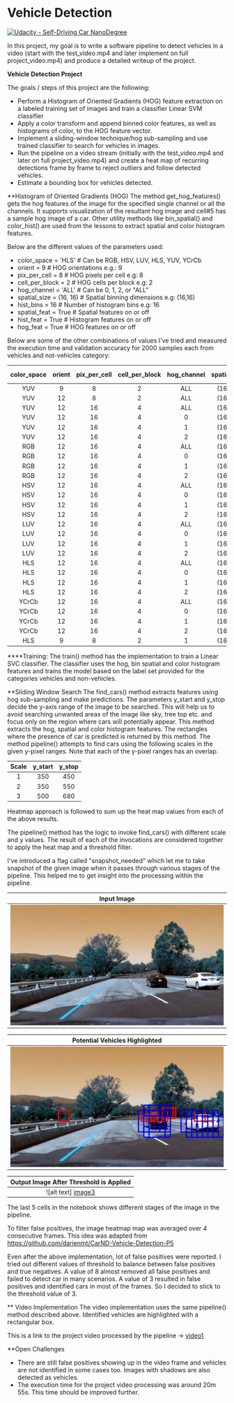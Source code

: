 # Vehicle Detection
[![Udacity - Self-Driving Car NanoDegree](https://s3.amazonaws.com/udacity-sdc/github/shield-carnd.svg)](http://www.udacity.com/drive)


In this project, my goal is to write a software pipeline to detect vehicles in a video (start with the test_video.mp4 and later implement on full project_video.mp4) and produce a detailed writeup of the project. 

**Vehicle Detection Project**

The goals / steps of this project are the following:

* Perform a Histogram of Oriented Gradients (HOG) feature extraction on a labeled training set of images and train a classifier Linear SVM classifier
* Apply a color transform and append binned color features, as well as histograms of color, to the HOG feature vector. 
* Implement a sliding-window technique/hog sub-sampling and use trained classifier to search for vehicles in images.
* Run the pipeline on a video stream (initially with the test_video.mp4 and later on full project_video.mp4) and create a heat map of recurring detections frame by frame to reject outliers and follow detected vehicles.
* Estimate a bounding box for vehicles detected.

[//]: # (Image References)
[image1]: ./output_images/input_image890.jpg
[image2]: ./output_images/output_image_with_boxes_image890.jpg
[image3]: ./output_images/output_image890.jpg
[image4]: ./output_images/output_image890.jpg

[video1]: ./vehicles_tracked_on_project_video.mp4	

**Histogram of Oriented Gradients (HOG)
The method get_hog_features() gets the hog features of the image for the specified single channel or all the channels. It supports visualization of the resultant hog image and cell#5 has a sample hog image of a car. Other utility methods like bin_spatial() and color_hist() are used from the lessons to extract spatial and color histogram features.

Below are the different values of the parameters used:
* color_space = 'HLS' # Can be RGB, HSV, LUV, HLS, YUV, YCrCb
* orient = 9  # HOG orientations  e.g.: 9
* pix_per_cell = 8 # HOG pixels per cell e.g: 8
* cell_per_block = 2 # HOG cells per block e.g: 2
* hog_channel = 'ALL' # Can be 0, 1, 2, or "ALL"
* spatial_size = (16, 16) # Spatial binning dimensions e.g: (16,16)
* hist_bins = 16    # Number of histogram bins e.g: 16
* spatial_feat = True # Spatial features on or off
* hist_feat = True # Histogram features on or off
* hog_feat = True # HOG features on or off


Below are some of the other combinations of values I've tried and measured the execution time and validation accuracy for 2000 samples each from vehicles and not-vehicles category:

color_space | orient | pix_per_cell | cell_per_block | hog_channel | spatial_size | hist_bins | Execution Time | Validation Accuracy |
:--:|:--:|:--:|:--:|:--:|:--:|:--:|:--:|:--:|
YUV | 9 | 8 | 2 | ALL | (16, 16) | 16 | 56.69 | 0.9775 |
YUV | 12 | 8 | 2 | ALL | (16, 16) | 16 | 60.31 | 0.97 |
YUV | 12 | 16 | 4 | ALL | (16, 16) | 16 | 21.49 | 0.9762 |
YUV | 12 | 16 | 4 | 0 | (16, 16) | 16 | 12.03 | 0.9788 |
YUV | 12 | 16 | 4 | 1 | (16, 16) | 16 | 11.76 | 0.9538 |
YUV | 12 | 16 | 4 | 2 | (16, 16) | 16 | 11.92 | 0.9612 |
RGB | 12 | 16 | 4 | ALL | (16, 16) | 16 | 21.14 | 0.9838 |
RGB | 12 | 16 | 4 | 0 | (16, 16) | 16 | 11.93 | 0.9788 |
RGB | 12 | 16 | 4 | 1 | (16, 16) | 16 | 12.17 | 0.965 |
RGB | 12 | 16 | 4 | 2 | (16, 16) | 16 | 11.83 | 0.965 |
HSV | 12 | 16 | 4 | ALL | (16, 16) | 16 | 20.44 | 0.9775 |
HSV | 12 | 16 | 4 | 0 | (16, 16) | 16 | 12.05 | 0.955 |
HSV | 12 | 16 | 4 | 1 | (16, 16) | 16 | 11.61 | 0.975 |
HSV | 12 | 16 | 4 | 2 | (16, 16) | 16 | 11.86 | 0.9825 |
LUV | 12 | 16 | 4 | ALL | (16, 16) | 16 | 22.16 | 0.9825 |
LUV | 12 | 16 | 4 | 0 | (16, 16) | 16 | 12.95 | 0.9762 |
LUV | 12 | 16 | 4 | 1 | (16, 16) | 16 | 12.92 | 0.9562 |
LUV | 12 | 16 | 4 | 2 | (16, 16) | 16 | 12.94 | 0.9588 |
HLS | 12 | 16 | 4 | ALL | (16, 16) | 16 | 20.65 | 0.9838 |
HLS | 12 | 16 | 4 | 0 | (16, 16) | 16 | 11.67 | 0.9612 |
HLS | 12 | 16 | 4 | 1 | (16, 16) | 16 | 11.33 | 0.975 |
HLS | 12 | 16 | 4 | 2 | (16, 16) | 16 | 12.25 | 0.9762 |
YCrCb | 12 | 16 | 4 | ALL | (16, 16) | 16 | 20.71 | 0.9788 |
YCrCb | 12 | 16 | 4 | 0 | (16, 16) | 16 | 11.59 | 0.9688 |
YCrCb | 12 | 16 | 4 | 1 | (16, 16) | 16 | 12.49 | 0.96 |
YCrCb | 12 | 16 | 4 | 2 | (16, 16) | 16 | 11.98 | 0.955 |
HLS | 9 | 8 | 2 | 1 | (16, 16) | 16 | 21.79 | 0.9838 |

****Training:
The train() method has the implementation to train a Linear SVC classifier. The classifier uses the hog, bin spatial and color histogram features and trains the model based on the label set provided for the categories vehicles and non-vehicles.


**Sliding Window Search
The find_cars() method extracts features using hog sub-sampling and make predictions.
 The parameters y_start and y_stop decide the y-axis range of the image to be searched. This will help us to avoid searching unwanted areas of the image like sky, tree top etc. and focus only on the region where cars will potentially appear. 
This method extracts the hog, spatial and color histogram features. The rectangles where the presence of car is predicted is returned by this method.
The method pipeline() attempts to find cars using the following scales in the given y-pixel ranges. Note that each of the y-pixel ranges has an overlap.

Scale|y_start|y_stop|
:--:|:--:|:--:|
1 | 350 | 450|
2 | 350 | 550|
3 | 500 | 680|

Heatmap approach is followed to sum up the heat map values from each of the above results.


The pipeline() method has the logic to invoke find_cars() with different scale and y values. The result of each of the invocations are considered together to apply the heat map and a threshold filter.

I've introduced a flag called "snapshot_needed" which let me to take snapshot of the given image when it passes through various stages of the pipeline. This helped me to get insight into the processing within the pipeline. 

|Input Image|
:--:|
![alt text][image1] |

| Potential Vehicles Highlighted |
:--:|
![alt text][image2] |

| Output Image After Threshold is Applied |
:--:|
![alt text] [image3] |

The last 5 cells in the notebook shows different stages of the image in the pipeline. 

To filter false positives, the image heatmap map was averaged over 4 consecutive frames. This idea was adapted from https://github.com/darienmt/CarND-Vehicle-Detection-P5 

Even after the above implementation, lot of false positives were reported. I tried out different values of threshold to balance between false positives and true negatives. A value of 8 almost removed all false positives and failed to detect car in many scenarios. A value of 3 resulted in false positives and identified cars in most of the frames. So I decided to stick to the threshold value of 3.

** Video Implementation
The video implementation uses the same pipeline() method described above. Identified vehicles are highlighted with a rectangular box. 

This is a link to the project video processed by the pipeline -> [video1]

**Open Challenges
* There are still false positives showing up in the video frame and vehicles are not identified in some cases too. Images with shadows are also detected as vehicles.
* The execution time for the project video processing was around 20m 55s. This time should be improved further.
